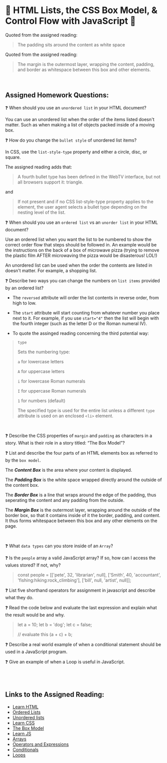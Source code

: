# 🌼 HTML Lists, the CSS Box Model, & Control Flow with JavaScript 🌼

Quoted from the assigned reading:
>The padding sits around the content as white space

Quoted from the assigned reading:
>The margin is the outermost layer, wrapping the content, padding, and border as whitespace between this box and other elements.

<br>

## Assigned Homework Questions:

❓ When should you use an `unordered list` in your HTML document?

You can use an unordered list when the order of the items listed doesn't matter.  Such as when making a list of objects packed inside of a moving box.

❓ How do you change the `bullet style` of unordered list items?

In CSS, use the `list-style-type` property and either a circle, disc, or square.

The assigned reading adds that:
>A fourth bullet type has been defined in the WebTV interface, but not all browsers support it: triangle.

and 

>If not present and if no CSS list-style-type property applies to the element, the user agent selects a bullet type depending on the nesting level of the list.

❓ When should you use an `ordered list` vs an `unorder list` in your HTML document?

Use an ordered list when you want the list to be numbered to show the correct order flow that steps should be followed in.  An example would be the instructions on the back of a box of microwave pizza (trying to remove the plastic film AFTER microwaving the pizza would be disasterous!  LOL!)

An unordered list can be used when the order the contents are listed in doesn't matter.  For example, a shopping list.

❓ Describe two ways you can change the numbers on `list items` provided by an ordered list?

* The `reversed` attribute will order the list contents in reverse order, from high to low.

* The `start` attribute will start counting from whatever number you place next to it.  For example, if you use `start="4"` then the list will begin with the fourth integer (such as the letter D or the Roman numeral IV).

* To quote the assinged reading concerning the third potential way:
>`type`
>
>Sets the numbering type:
>
>`a` for lowercase letters
>
>`A` for uppercase letters
>
>`i` for lowercase Roman numerals
>
>`I` for uppercase Roman numerals
>
>`1` for numbers (default)
>
>The specified type is used for the entire list unless a different `type` attribute is used on an enclosed `<li>` element.



<br>

❓ Describe the CSS properties of `margin` and `padding` as characters in a story. What is their role in a story titled: “The Box Model”?

❓ List and describe the four parts of an HTML elements box as referred to by the `box model`.

The _**Content Box**_ is the area where your content is displayed.

The _**Padding Box**_ is the white space wrapped directly around the outside of the content box.

The _**Border Box**_ is a line that wraps around the edge of the padding, thus seperating the content and any padding from the outside.

The _**Margin Box**_ is the outermost layer, wrapping around the outside of the border box, so that it contains inside of it the border, padding, and content.  It thus forms whitespace between this box and any other elements on the page.

<br>

❓ What `data types` can you store inside of an `Array`?

❓ Is the `people` array a valid JavaScript array? If so, how can I access the values stored? If not, why?
>const people = [['pete', 32, 'librarian', null], ['Smith', 40, 'accountant', 'fishing:hiking:rock_climbing'], ['bill', null, 'artist', null]];

❓ List five shorthand operators for assignment in javascript and describe what they do.

❓ Read the code below and evaluate the last expression and explain what the result would be and why.

 >let a = 10;
 >let b = 'dog';
 >let c = false;
>
> // evaluate this
> (a + c) + b;

❓ Describe a real world example of when a conditional statement should be used in a JavaScript program.

❓ Give an example of when a Loop is useful in JavaScript.

<br>

<br>

## Links to the Assigned Reading:

* [Learn HTML](https://developer.mozilla.org/en-US/docs/Web/HTML)
* [Ordered Lists](https://developer.mozilla.org/en-US/docs/Web/HTML/Element/ol)
* [Unordered lists](https://developer.mozilla.org/en-US/docs/Web/HTML/Element/ul)
* [Learn CSS](https://developer.mozilla.org/en-US/docs/Learn/CSS)
* [The Box Model](https://developer.mozilla.org/en-US/docs/Learn/CSS/Building_blocks/The_box_model)
* [Learn JS](https://developer.mozilla.org/en-US/docs/Learn/JavaScript)
* [Arrays](https://developer.mozilla.org/en-US/docs/Learn/JavaScript/First_steps/Arrays)
* [Operators and Expressions](https://developer.mozilla.org/en-US/docs/Web/JavaScript/Guide/Expressions_and_Operators)
* [Conditionals](https://developer.mozilla.org/en-US/docs/Learn/JavaScript/Building_blocks/conditionals)
* [Loops](https://developer.mozilla.org/en-US/docs/Learn/JavaScript/Building_blocks/Looping_code)
